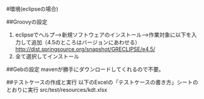 #環境(eclipseの場合)

##Groovyの設定
1. eclipseでヘルプ-->新規ソフトウェアのインストール-->作業対象に以下を入力して追加（4.5のところはバージョンにあわせる）
http://dist.springsource.org/snapshot/GRECLIPSE/e4.5/
2. 全て選択してインストール

##Gebの設定
mavenが勝手にダウンロードしてくれるので不要。

##テストケースの作成と実行
以下のExcelの「テストケースの書き方」シートのとおりに実行 src/test/resources/kdt.xlsx
